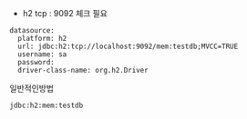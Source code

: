 * h2 tcp : 9092 체크 필요
```
datasource:
  platform: h2
  url: jdbc:h2:tcp://localhost:9092/mem:testdb;MVCC=TRUE
  username: sa
  password:
  driver-class-name: org.h2.Driver
```

일반적인방법
```
jdbc:h2:mem:testdb
```
